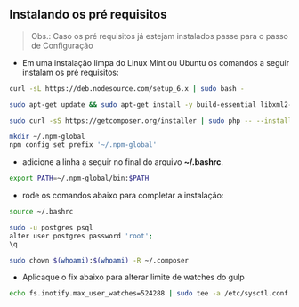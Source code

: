 ## Instalando os pré requisitos ##

> Obs.: Caso os pré requisitos já estejam instalados passe para o passo de Configuração

- Em uma instalação limpa do Linux Mint ou Ubuntu os comandos a seguir instalam os pré requisitos:

```sh
curl -sL https://deb.nodesource.com/setup_6.x | sudo bash -

sudo apt-get update && sudo apt-get install -y build-essential libxml2-dev libfreetype6-dev libjpeg-turbo8-dev libmcrypt-dev libpng12-dev libssl-dev libpq-dev git vim unzip postgresql-9.5 postgresql-client nodejs php7.0 php7.0-pgsql php7.0-xml php7.0-zip php7.0-cli php7.0-common php7.0-gd php7.0-mbstring php7.0-mcrypt php7.0-readline php7.0-json pgadmin3

sudo curl -sS https://getcomposer.org/installer | sudo php -- --install-dir=/usr/local/bin --filename=composer

mkdir ~/.npm-global
npm config set prefix '~/.npm-global'
```

- adicione a linha a seguir no final do arquivo **~/.bashrc**.

```sh
export PATH=~/.npm-global/bin:$PATH
```

- rode os comandos abaixo para completar a instalação:

```sh
source ~/.bashrc

sudo -u postgres psql
alter user postgres password 'root';
\q

sudo chown $(whoami):$(whoami) -R ~/.composer

```

- Aplicaque o fix abaixo para alterar limite de watches do gulp

```sh
echo fs.inotify.max_user_watches=524288 | sudo tee -a /etc/sysctl.conf && sudo sysctl -p
```